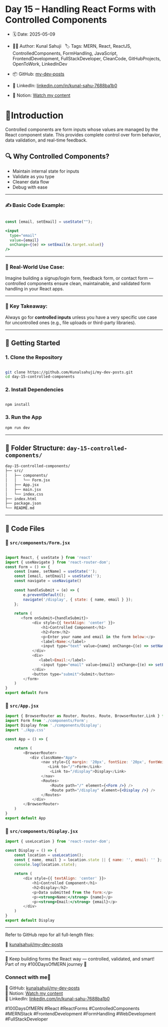 # Day 15 – Handling React Forms with Controlled Components

  

- 🗓️ Date: 2025-05-09  
- 👨‍💻 Author: Kunal Sahuji  
🏷️ Tags: MERN, React, ReactJS, ControlledComponents, FormHandling, JavaScript, FrontendDevelopment, FullStackDeveloper, CleanCode, GitHubProjects, OpenToWork, LinkedInDev

- 📦 GitHub: [my-dev-posts](https://github.com/Kunalsahuji/my-dev-posts/tree/main/day-15-controlled-components)  
- 🔗 LinkedIn: [linkedin.com/in/kunal-sahu-7688ba1b0](https://www.linkedin.com/in/kunal-sahu-7688ba1b0)  
- 📌 Notion: [Watch my content](https://www.notion.so/1dff7c6ce1bb803787fbddd34e422ab4?v=1e0f7c6ce1bb8052b14c000cb57448ee&pvs=4)

# 📌Introduction

Controlled components are form inputs whose values are managed by the React component state. This provides complete control over form behavior, data validation, and real-time feedback.

## 🔍 Why Controlled Components?

- Maintain internal state for inputs
- Validate as you type
- Cleaner data flow
- Debug with ease  
---

### ✍️ Basic Code Example:


```jsx

const [email, setEmail] = useState("");

<input 
  type="email" 
  value={email} 
  onChange={(e) => setEmail(e.target.value)} 
/>

```
---

### 🧠 Real-World Use Case:

Imagine building a signup/login form, feedback form, or contact form — controlled components ensure clean, maintainable, and validated form handling in your React apps.

---

### 🚀 Key Takeaway:

Always go for **controlled inputs** unless you have a very specific use case for uncontrolled ones (e.g., file uploads or third-party libraries).

---
## 🚀 Getting Started

### 1. Clone the Repository

```bash

git clone https://github.com/Kunalsahuji/my-dev-posts.git
cd day-15-controlled-components

```

### 2. Install Dependencies

```bash

npm install

```
### 3. Run the App

```bash
npm run dev
```
---
## 📁 Folder Structure: `day-15-controlled-components/`

```bash
day-15-controlled-components/
├── src/
│   ├── components/
│   │   └── Form.jsx
│   ├── App.jsx
│   ├── main.jsx
│   └── index.css
├── index.html
├── package.json
└── README.md

```

---
## 📁 Code Files

### 📁 `src/components/Form.jsx`


```jsx

import React, { useState } from 'react'
import { useNavigate } from 'react-router-dom';
const Form = () => {
    const [name, setName] = useState('');
    const [email, setEmail] = useState('');
    const navigate = useNavigate()
    
    const handleSubmit = (e) => {
        e.preventDefault();
        navigate('/display', { state: { name, email } });
    };
    
    return (
       <form onSubmit={handleSubmit}>
            <div style={{ textAlign: 'center' }}>
                <h1>Controlled Component</h1>
                <h2>Form</h2>
                <p>Enter your name and email in the form below:</p>
                <label>Name:</label>
                <input type="text" value={name} onChange={(e) => setName(e.target.value)} required />
            </div>
            <div>
               <label>Email:</label>
                <input type="email" value={email} onChange={(e) => setEmail(e.target.value)} required />
            </div>
            <button type="submit">Submit</button>
        </form>
    )
}
export default Form

```

### 📁 `src/App.jsx`

```jsx
import { BrowserRouter as Router, Routes, Route, BrowserRouter,Link } from 'react-router-dom';
import Form from './components/Form';
import Display from './components/Display';
import './App.css'

const App = () => {

    return (
        <BrowserRouter>
           <div className="App">
                <nav style={{ margin: '20px', fontSize: '20px', fontWeight: 'bold', gap: '20px', display: 'flex', justifyContent: 'center', alignItems: 'center' }}>
                   <Link to="/">Form</Link>
                    <Link to="/display">Display</Link>
                </nav>
                <Routes>
                    <Route path="/" element={<Form />} />
                    <Route path="/display" element={<Display />} />
                </Routes>
            </div>
        </BrowserRouter>
    )
}
export default App

```

### 📁 `src/components/Display.jsx`

```jsx
import { useLocation } from 'react-router-dom';

const Display = () => {
    const location = useLocation();
    const { name, email } = location.state || { name: '', email: '' };
    console.log(location.state);
    
    return (
        <div style={{ textAlign: 'center' }}>
            <h1>Controlled Component</h1>
            <h2>Display</h2>
            <p>Data submitted from the form:</p>
            <p><strong>Name:</strong> {name}</p>
            <p><strong>Email:</strong> {email}</p>
        </div>
    )
}
export default Display

```

---

Refer to GitHub repo for all full-length files:  

🔗 [kunalsahuji/my-dev-posts](https://github.com/Kunalsahuji/my-dev-posts/tree/main/day-15-controlled-components)

---

🎯 Keep building forms the React way — controlled, validated, and smart!
Part of my #100DaysOfMERN journey 🚀

### Connect with me🔗
🔗 GitHub: [kunalsahuji/my-dev-posts](https://github.com/Kunalsahuji/my-dev-posts/tree/main/day-15-controlled-components)  
📌 Notion: [Watch my content](https://www.notion.so/1dff7c6ce1bb803787fbddd34e422ab4?v=1e0f7c6ce1bb8052b14c000cb57448ee&pvs=4)  
🔗 LinkedIn: [linkedin.com/in/kunal-sahu-7688ba1b0](https://www.linkedin.com/in/kunal-sahu-7688ba1b0)

#100DaysOfMERN #React #ReactForms #ControlledComponents #MERNStack #FrontendDevelopment #FormHandling #WebDevelopment #FullStackDeveloper
